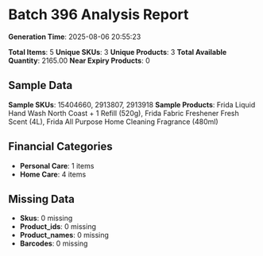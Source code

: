 # Batch 396 Analysis Report

**Generation Time**: 2025-08-06 20:55:23

**Total Items**: 5
**Unique SKUs**: 3
**Unique Products**: 3
**Total Available Quantity**: 2165.00
**Near Expiry Products**: 0

## Sample Data
**Sample SKUs**: 15404660, 2913807, 2913918
**Sample Products**: Frida Liquid Hand Wash North Coast + 1 Refill (520g), Frida Fabric Freshener Fresh Scent (4L), Frida All Purpose Home Cleaning Fragrance (480ml)

## Financial Categories
- **Personal Care**: 1 items
- **Home Care**: 4 items

## Missing Data
- **Skus**: 0 missing
- **Product_ids**: 0 missing
- **Product_names**: 0 missing
- **Barcodes**: 0 missing
